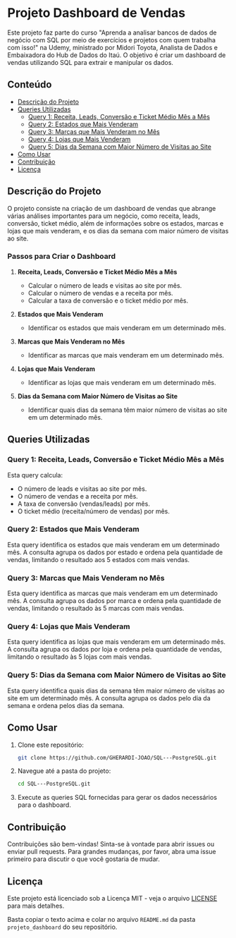 # Projeto Dashboard de Vendas

Este projeto faz parte do curso "Aprenda a analisar bancos de dados de negócio com SQL por meio de exercícios e projetos com quem trabalha com isso!" na Udemy, ministrado por Midori Toyota, Analista de Dados e Embaixadora do Hub de Dados do Itaú. O objetivo é criar um dashboard de vendas utilizando SQL para extrair e manipular os dados.

## Conteúdo

- [Descrição do Projeto](#descrição-do-projeto)
- [Queries Utilizadas](#queries-utilizadas)
  - [Query 1: Receita, Leads, Conversão e Ticket Médio Mês a Mês](#query-1-receita-leads-conversão-e-ticket-médio-mês-a-mês)
  - [Query 2: Estados que Mais Venderam](#query-2-estados-que-mais-venderam)
  - [Query 3: Marcas que Mais Venderam no Mês](#query-3-marcas-que-mais-venderam-no-mês)
  - [Query 4: Lojas que Mais Venderam](#query-4-lojas-que-mais-venderam)
  - [Query 5: Dias da Semana com Maior Número de Visitas ao Site](#query-5-dias-da-semana-com-maior-número-de-visitas-ao-site)
- [Como Usar](#como-usar)
- [Contribuição](#contribuição)
- [Licença](#licença)

## Descrição do Projeto

O projeto consiste na criação de um dashboard de vendas que abrange várias análises importantes para um negócio, como receita, leads, conversão, ticket médio, além de informações sobre os estados, marcas e lojas que mais venderam, e os dias da semana com maior número de visitas ao site.

### Passos para Criar o Dashboard

1. **Receita, Leads, Conversão e Ticket Médio Mês a Mês**
   - Calcular o número de leads e visitas ao site por mês.
   - Calcular o número de vendas e a receita por mês.
   - Calcular a taxa de conversão e o ticket médio por mês.

2. **Estados que Mais Venderam**
   - Identificar os estados que mais venderam em um determinado mês.

3. **Marcas que Mais Venderam no Mês**
   - Identificar as marcas que mais venderam em um determinado mês.

4. **Lojas que Mais Venderam**
   - Identificar as lojas que mais venderam em um determinado mês.

5. **Dias da Semana com Maior Número de Visitas ao Site**
   - Identificar quais dias da semana têm maior número de visitas ao site em um determinado mês.

## Queries Utilizadas

### Query 1: Receita, Leads, Conversão e Ticket Médio Mês a Mês

Esta query calcula:
- O número de leads e visitas ao site por mês.
- O número de vendas e a receita por mês.
- A taxa de conversão (vendas/leads) por mês.
- O ticket médio (receita/número de vendas) por mês.

### Query 2: Estados que Mais Venderam

Esta query identifica os estados que mais venderam em um determinado mês. A consulta agrupa os dados por estado e ordena pela quantidade de vendas, limitando o resultado aos 5 estados com mais vendas.

### Query 3: Marcas que Mais Venderam no Mês

Esta query identifica as marcas que mais venderam em um determinado mês. A consulta agrupa os dados por marca e ordena pela quantidade de vendas, limitando o resultado às 5 marcas com mais vendas.

### Query 4: Lojas que Mais Venderam

Esta query identifica as lojas que mais venderam em um determinado mês. A consulta agrupa os dados por loja e ordena pela quantidade de vendas, limitando o resultado às 5 lojas com mais vendas.

### Query 5: Dias da Semana com Maior Número de Visitas ao Site

Esta query identifica quais dias da semana têm maior número de visitas ao site em um determinado mês. A consulta agrupa os dados pelo dia da semana e ordena pelos dias da semana.

## Como Usar

1. Clone este repositório:
   ```sh
   git clone https://github.com/GHERARDI-JOAO/SQL---PostgreSQL.git
2. Navegue até a pasta do projeto:
   ```sh
   cd SQL---PostgreSQL.git
3. Execute as queries SQL fornecidas para gerar os dados necessários para o dashboard.

## Contribuição 

Contribuições são bem-vindas! Sinta-se à vontade para abrir issues ou enviar pull requests. Para grandes mudanças, por favor, abra uma issue primeiro para discutir o que você gostaria de mudar.

## Licença

Este projeto está licenciado sob a Licença MIT - veja o arquivo [LICENSE](LICENSE) para mais detalhes.

Basta copiar o texto acima e colar no arquivo `README.md` da pasta `projeto_dashboard` do seu repositório.

